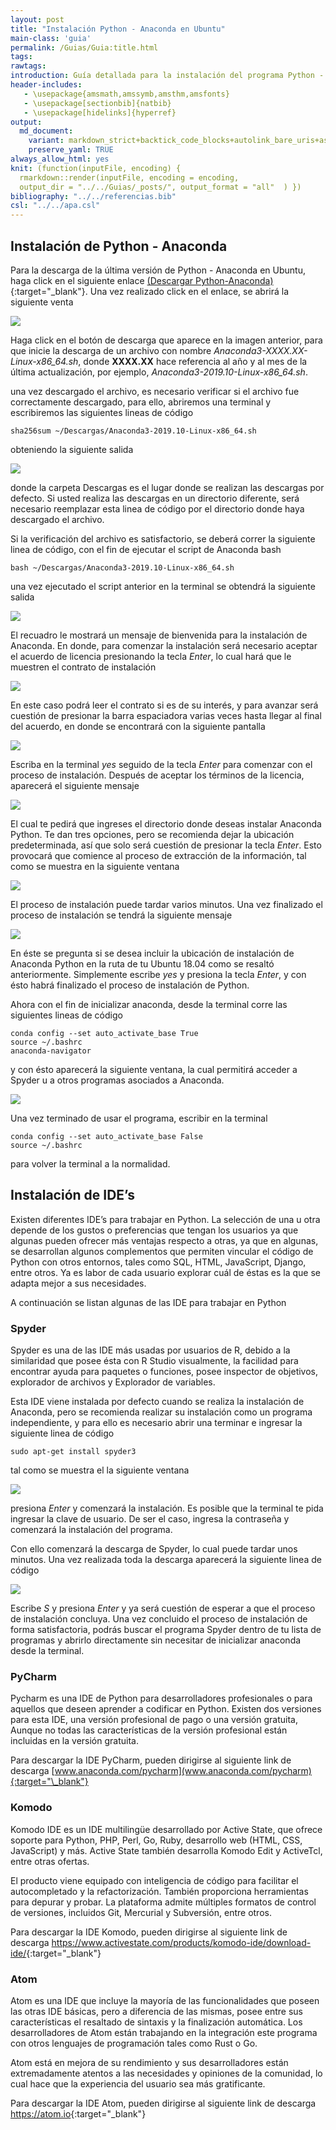 ```yaml
---
layout: post
title: "Instalación Python - Anaconda en Ubuntu"
main-class: 'guia'
permalink: /Guias/Guia:title.html
tags: 
rawtags: 
introduction: Guía detallada para la instalación del programa Python - Anaconda en Ubuntu.
header-includes:
   - \usepackage{amsmath,amssymb,amsthm,amsfonts}
   - \usepackage[sectionbib]{natbib}
   - \usepackage[hidelinks]{hyperref}
output:
  md_document:
    variant: markdown_strict+backtick_code_blocks+autolink_bare_uris+ascii_identifiers+tex_math_single_backslash
    preserve_yaml: TRUE
always_allow_html: yes   
knit: (function(inputFile, encoding) {
  rmarkdown::render(inputFile, encoding = encoding,
  output_dir = "../../Guias/_posts/", output_format = "all"  ) })
bibliography: "../../referencias.bib"
csl: "../../apa.csl"
---
```








Instalación de Python - Anaconda
--------------------------------

Para la descarga de la última versión de Python - Anaconda en Ubuntu,
haga click en el siguiente enlace [(Descargar
Python-Anaconda)](https://www.anaconda.com/distribution/#linux){:target="\_blank"}.
Una vez realizado click en el enlace, se abrirá la siguiente venta

![](../../Guias/images/GuiaU9.png)

Haga click en el botón de descarga que aparece en la imagen anterior,
para que inicie la descarga de un archivo con nombre
*Anaconda3-XXXX.XX-Linux-x86\_64.sh*, donde **XXXX.XX** hace referencia
al año y al mes de la última actualización, por ejemplo,
*Anaconda3-2019.10-Linux-x86\_64.sh*.

una vez descargado el archivo, es necesario verificar si el archivo fue
correctamente descargado, para ello, abriremos una terminal y
escribiremos las siguientes lineas de código

    sha256sum ~/Descargas/Anaconda3-2019.10-Linux-x86_64.sh

obteniendo la siguiente salida

![](../../Guias/images/GuiaU10.png)

donde la carpeta Descargas es el lugar donde se realizan las descargas
por defecto. Si usted realiza las descargas en un directorio diferente,
será necesario reemplazar esta linea de código por el directorio donde
haya descargado el archivo.

Si la verificación del archivo es satisfactorio, se deberá correr la
siguiente linea de código, con el fin de ejecutar el script de Anaconda
bash

    bash ~/Descargas/Anaconda3-2019.10-Linux-x86_64.sh

una vez ejecutado el script anterior en la terminal se obtendrá la
siguiente salida

![](../../Guias/images/GuiaU11.png)

El recuadro le mostrará un mensaje de bienvenida para la instalación de
Anaconda. En donde, para comenzar la instalación será necesario aceptar
el acuerdo de licencia presionando la tecla *Enter*, lo cual hará que le
muestren el contrato de instalación

![](../../Guias/images/GuiaU12.png)

En este caso podrá leer el contrato si es de su interés, y para avanzar
será cuestión de presionar la barra espaciadora varias veces hasta
llegar al final del acuerdo, en donde se encontrará con la siguiente
pantalla

![](../../Guias/images/GuiaU13.png)

Escriba en la terminal *yes* seguido de la tecla *Enter* para comenzar
con el proceso de instalación. Después de aceptar los términos de la
licencia, aparecerá el siguiente mensaje

![](../../Guias/images/GuiaU14.png)

El cual te pedirá que ingreses el directorio donde deseas instalar
Anaconda Python. Te dan tres opciones, pero se recomienda dejar la
ubicación predeterminada, así que solo será cuestión de presionar la
tecla *Enter*. Esto provocará que comience al proceso de extracción de
la información, tal como se muestra en la siguiente ventana

![](../../Guias/images/GuiaU15.png)

El proceso de instalación puede tardar varios minutos. Una vez
finalizado el proceso de instalación se tendrá la siguiente mensaje

![](../../Guias/images/GuiaU16.png)

En éste se pregunta si se desea incluir la ubicación de instalación de
Anaconda Python en la ruta de tu Ubuntu 18.04 como se resaltó
anteriormente. Simplemente escribe *yes* y presiona la tecla *Enter*, y
con ésto habrá finalizado el proceso de instalación de Python.

Ahora con el fin de inicializar anaconda, desde la terminal corre las
siguientes lineas de código

    conda config --set auto_activate_base True
    source ~/.bashrc
    anaconda-navigator

y con ésto aparecerá la siguiente ventana, la cual permitirá acceder a
Spyder u a otros programas asociados a Anaconda.

![](../../Guias/images/GuiaU17.png)

Una vez terminado de usar el programa, escribir en la terminal

    conda config --set auto_activate_base False
    source ~/.bashrc

para volver la terminal a la normalidad.

Instalación de IDE’s
--------------------

Existen diferentes IDE’s para trabajar en Python. La selección de una u
otra depende de los gustos o preferencias que tengan los usuarios ya que
algunas pueden ofrecer más ventajas respecto a otras, ya que en algunas,
se desarrollan algunos complementos que permiten vincular el código de
Python con otros entornos, tales como SQL, HTML, JavaScript, Django,
entre otros. Ya es labor de cada usuario explorar cuál de éstas es la
que se adapta mejor a sus necesidades.

A continuación se listan algunas de las IDE para trabajar en Python

### Spyder

Spyder es una de las IDE más usadas por usuarios de R, debido a la
similaridad que posee ésta con R Studio visualmente, la facilidad para
encontrar ayuda para paquetes o funciones, posee inspector de objetivos,
explorador de archivos y Explorador de variables.

Esta IDE viene instalada por defecto cuando se realiza la instalación de
Anaconda, pero se recomienda realizar su instalación como un programa
independiente, y para ello es necesario abrir una terminar e ingresar la
siguiente linea de código

    sudo apt-get install spyder3

tal como se muestra el la siguiente ventana

![](../../Guias/images/GuiaU18.png)

presiona *Enter* y comenzará la instalación. Es posible que la terminal
te pida ingresar la clave de usuario. De ser el caso, ingresa la
contraseña y comenzará la instalación del programa.

Con ello comenzará la descarga de Spyder, lo cual puede tardar unos
minutos. Una vez realizada toda la descarga aparecerá la siguiente linea
de código

![](../../Guias/images/GuiaU19.png)

Escribe *S* y presiona *Enter* y ya será cuestión de esperar a que el
proceso de instalación concluya. Una vez concluido el proceso de
instalación de forma satisfactoria, podrás buscar el programa Spyder
dentro de tu lista de programas y abrirlo directamente sin necesitar de
inicializar anaconda desde la terminal.

### PyCharm

Pycharm es una IDE de Python para desarrolladores profesionales o para
aquellos que deseen aprender a codificar en Python. Existen dos
versiones para esta IDE, una versión profesional de pago o una versión
gratuita, Aunque no todas las características de la versión profesional
están incluidas en la versión gratuita.

Para descargar la IDE PyCharm, pueden dirigirse al siguiente link de
descarga
[www.anaconda.com/pycharm](www.anaconda.com/pycharm){:target="\_blank"}

### Komodo

Komodo IDE es un IDE multilingüe desarrollado por Active State, que
ofrece soporte para Python, PHP, Perl, Go, Ruby, desarrollo web (HTML,
CSS, JavaScript) y más. Active State también desarrolla Komodo Edit y
ActiveTcl, entre otras ofertas.

El producto viene equipado con inteligencia de código para facilitar el
autocompletado y la refactorización. También proporciona herramientas
para depurar y probar. La plataforma admite múltiples formatos de
control de versiones, incluidos Git, Mercurial y Subversión, entre
otros.

Para descargar la IDE Komodo, pueden dirigirse al siguiente link de
descarga
<https://www.activestate.com/products/komodo-ide/download-ide/>{:target="\_blank"}

### Atom

Atom es una IDE que incluye la mayoría de las funcionalidades que poseen
las otras IDE básicas, pero a diferencia de las mismas, posee entre sus
características el resaltado de sintaxis y la finalización automática.
Los desarrolladores de Atom están trabajando en la integración este
programa con otros lenguajes de programación tales como Rust o Go.

Atom está en mejora de su rendimiento y sus desarrolladores están
extremadamente atentos a las necesidades y opiniones de la comunidad, lo
cual hace que la experiencia del usuario sea más gratificante.

Para descargar la IDE Atom, pueden dirigirse al siguiente link de
descarga <https://atom.io>{:target="\_blank"}
